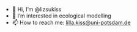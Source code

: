 - 👋 Hi, I’m @lizsukiss
- 👀 I’m interested in ecological modelling
- 📫 How to reach me: lilla.kiss@uni-potsdam.de

<!---
lizsukiss/lizsukiss is a ✨ special ✨ repository because its `README.md` (this file) appears on your GitHub profile.
You can click the Preview link to take a look at your changes.
--->
